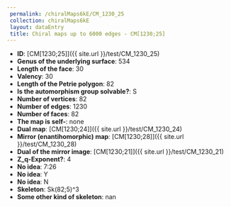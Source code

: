 ```yaml
--- 
 permalink: /chiralMaps6kE/CM_1230_25 
 collection: chiralMaps6kE
 layout: dataEntry
 title: Chiral maps up to 6000 edges - CM[1230;25]
---
```


- **ID**: [CM[1230;25]]({{ site.url }}/test/CM_1230_25)
- **Genus of the underlying surface**: 534
- **Length of the face**: 30
- **Valency**: 30
- **Length of the Petrie polygon**: 82
- **Is the automorphism group solvable?**: S
- **Number of vertices**: 82
- **Number of edges**: 1230
- **Number of faces**: 82
- **The map is self-**: none
- **Dual map**: [CM[1230;24]]({{ site.url }}/test/CM_1230_24)
- **Mirror (enantihomorphic) map**: [CM[1230;28]]({{ site.url }}/test/CM_1230_28)
- **Dual of the mirror image**: [CM[1230;21]]({{ site.url }}/test/CM_1230_21)
- **Z_q-Exponent?**: 4
- **No idea**:  7:26
- **No idea**: Y
- **No idea**: N
- **Skeleton**: Sk(82;5)^3
- **Some other kind of skeleton**: nan
